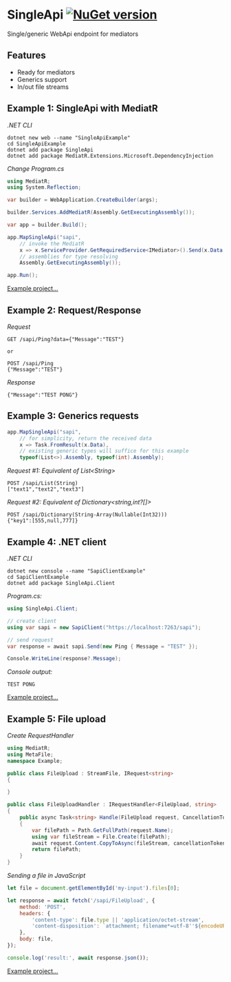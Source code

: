 # SingleApi [![NuGet version](https://badge.fury.io/nu/SingleApi.svg)](http://badge.fury.io/nu/SingleApi)
Single/generic WebApi endpoint for mediators


## Features
* Ready for mediators
* Generics support
* In/out file streams


## Example 1: SingleApi with MediatR
*.NET CLI*
```
dotnet new web --name "SingleApiExample"
cd SingleApiExample
dotnet add package SingleApi
dotnet add package MediatR.Extensions.Microsoft.DependencyInjection
```

*Change Program.cs*
```C#
using MediatR;
using System.Reflection;

var builder = WebApplication.CreateBuilder(args);

builder.Services.AddMediatR(Assembly.GetExecutingAssembly());

var app = builder.Build();

app.MapSingleApi("sapi", 
    // invoke the MediatR
    x => x.ServiceProvider.GetRequiredService<IMediator>().Send(x.Data, x.CancellationToken),
    // assemblies for type resolving
    Assembly.GetExecutingAssembly()); 

app.Run();
```

[Example project...](https://github.com/mustaddon/SingleApi/tree/main/Examples/Example.MediatR)


## Example 2: Request/Response

*Request*
```
GET /sapi/Ping?data={"Message":"TEST"}

or

POST /sapi/Ping
{"Message":"TEST"}
```

*Response*
```
{"Message":"TEST PONG"}
```


## Example 3: Generics requests
```C#
app.MapSingleApi("sapi", 
    // for simplicity, return the received data
    x => Task.FromResult(x.Data), 
    // existing generic types will suffice for this example
    typeof(List<>).Assembly, typeof(int).Assembly); 
```

*Request #1: Equivalent of List\<String>*
```
POST /sapi/List(String)
["text1","text2","text3"]
```

*Request #2: Equivalent of Dictionary<string,int?[]>*
```
POST /sapi/Dictionary(String-Array(Nullable(Int32)))
{"key1":[555,null,777]}
```


## Example 4: .NET client
*.NET CLI*
```
dotnet new console --name "SapiClientExample"
cd SapiClientExample
dotnet add package SingleApi.Client
```

*Program.cs:*
```C#
using SingleApi.Client;

// create client
using var sapi = new SapiClient("https://localhost:7263/sapi");

// send request
var response = await sapi.Send(new Ping { Message = "TEST" });

Console.WriteLine(response?.Message);
```

*Console output:*
```
TEST PONG
```

[Example project...](https://github.com/mustaddon/SingleApi/tree/main/Examples/Example.Client)


## Example 5: File upload
*Create RequestHandler*
```C#
using MediatR;
using MetaFile;
namespace Example;

public class FileUpload : StreamFile, IRequest<string>
{

}

public class FileUploadHandler : IRequestHandler<FileUpload, string>
{
    public async Task<string> Handle(FileUpload request, CancellationToken cancellationToken)
    {
        var filePath = Path.GetFullPath(request.Name);
        using var fileStream = File.Create(filePath);
        await request.Content.CopyToAsync(fileStream, cancellationToken);
        return filePath;
    }
}
```

*Sending a file in JavaScript*
```js
let file = document.getElementById('my-input').files[0];

let response = await fetch('/sapi/FileUpload', {
    method: 'POST',
    headers: {
        'content-type': file.type || 'application/octet-stream',
        'content-disposition': `attachment; filename*=utf-8''${encodeURIComponent(file.name)}`,
    },
    body: file,
});

console.log('result:', await response.json());
```

[Example project...](https://github.com/mustaddon/SingleApi/tree/main/Examples/Example.MediatR)
